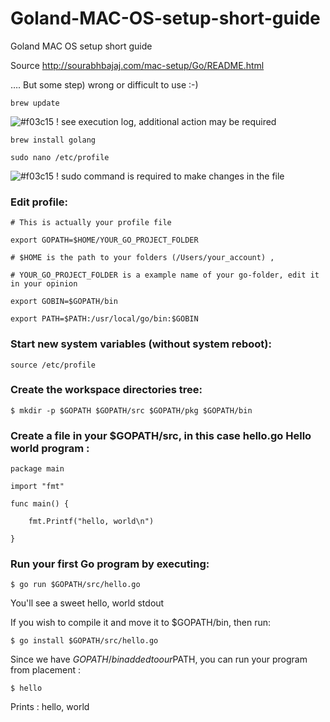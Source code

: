 # Goland-MAC-OS-setup-short-guide
Goland MAC OS setup short guide

Source http://sourabhbajaj.com/mac-setup/Go/README.html 

….  But some step) wrong or difficult to use :-) 

    brew update

![#f03c15](https://via.placeholder.com/15/f03c15/000000?text=+) ! see execution log, additional action may be required 
    
    brew install golang

    sudo nano /etc/profile

![#f03c15](https://via.placeholder.com/15/f03c15/000000?text=+) ! sudo command is required to make changes in the file



### Edit profile:

    # This is actually your profile file

    export GOPATH=$HOME/YOUR_GO_PROJECT_FOLDER

    # $HOME is the path to your folders (/Users/your_account) ,

    # YOUR_GO_PROJECT_FOLDER is a example name of your go-folder, edit it in your opinion

    export GOBIN=$GOPATH/bin

    export PATH=$PATH:/usr/local/go/bin:$GOBIN



### Start new system variables (without system reboot):

    source /etc/profile



### Create the workspace directories tree:

    $ mkdir -p $GOPATH $GOPATH/src $GOPATH/pkg $GOPATH/bin

### Create a file in your $GOPATH/src, in this case hello.go Hello world program :

    package main

    import "fmt"

    func main() {

        fmt.Printf("hello, world\n")
    
    }

### Run your first Go program by executing:

    $ go run $GOPATH/src/hello.go

You'll see a sweet hello, world stdout

If you wish to compile it and move it to $GOPATH/bin, then run:

    $ go install $GOPATH/src/hello.go
 
Since we have $GOPATH/bin added to our $PATH, you can run your program from placement :

    $ hello

Prints : hello, world
